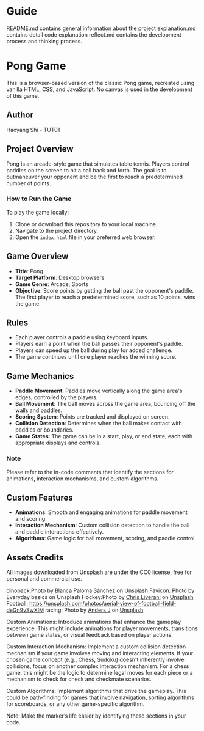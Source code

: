 # Guide

README.md contains general information about the project
explanation.md contains detail code explanation
reflect.md contains the development process and thinking process.

# Pong Game

This is a browser-based version of the classic Pong game, recreated using vanilla HTML, CSS, and JavaScript. No canvas is used in the development of this game.

## Author

Haoyang Shi - TUT01

## Project Overview

Pong is an arcade-style game that simulates table tennis. Players control paddles on the screen to hit a ball back and forth. The goal is to outmaneuver your opponent and be the first to reach a predetermined number of points.

### How to Run the Game

To play the game locally:

1. Clone or download this repository to your local machine.
2. Navigate to the project directory.
3. Open the `index.html` file in your preferred web browser.

## Game Overview

- **Title**: Pong
- **Target Platform**: Desktop browsers
- **Game Genre**: Arcade, Sports
- **Objective**: Score points by getting the ball past the opponent's paddle. The first player to reach a predetermined score, such as 10 points, wins the game.

## Rules

- Each player controls a paddle using keyboard inputs.
- Players earn a point when the ball passes their opponent's paddle.
- Players can speed up the ball during play for added challenge.
- The game continues until one player reaches the winning score.

## Game Mechanics

- **Paddle Movement**: Paddles move vertically along the game area's edges, controlled by the players.
- **Ball Movement**: The ball moves across the game area, bouncing off the walls and paddles.
- **Scoring System**: Points are tracked and displayed on screen.
- **Collision Detection**: Determines when the ball makes contact with paddles or boundaries.
- **Game States**: The game can be in a start, play, or end state, each with appropriate displays and controls.

### Note

Please refer to the in-code comments that identify the sections for animations, interaction mechanisms, and custom algorithms.

## Custom Features

- **Animations**: Smooth and engaging animations for paddle movement and scoring.
- **Interaction Mechanism**: Custom collision detection to handle the ball and paddle interactions effectively.
- **Algorithms**: Game logic for ball movement, scoring, and paddle control.


## Assets Credits

All images downloaded from Unsplash are under the CC0 license, free for personal and commercial use.

dinoback:Photo by Blanca Paloma Sánchez on Unsplash
Favicon: Photo by Everyday basics on Unsplash
Hockey:Photo by <a href="https://unsplash.com/@chrisliverani?utm_content=creditCopyText&utm_medium=referral&utm_source=unsplash">Chris Liverani</a> on <a href="https://unsplash.com/photos/red-and-white-hockey-goal-5oZ9uVx7buc?utm_content=creditCopyText&utm_medium=referral&utm_source=unsplash">Unsplash</a>
Football: https://unsplash.com/photos/aerial-view-of-football-field-deGn9vSwXIM
racing: Photo by <a href="https://unsplash.com/@aj5tdt?utm_content=creditCopyText&utm_medium=referral&utm_source=unsplash">Anders J</a> on <a href="https://unsplash.com/photos/red-and-white-wooden-wall-MekXOhHQVY4?utm_content=creditCopyText&utm_medium=referral&utm_source=unsplash">Unsplash</a>












Custom Animations:
Introduce animations that enhance the gameplay experience. This might include animations for player movements, transitions between game states, or visual feedback based on player actions.

Custom Interaction Mechanism:
Implement a custom collision detection mechanism if your game involves moving and interacting elements. If your chosen game concept (e.g., Chess, Sudoku) doesn't inherently involve collisions, focus on another complex interaction mechanism. For a chess game, this might be the logic to determine legal moves for each piece or a mechanism to check for check and checkmate scenarios.

Custom Algorithms:
Implement algorithms that drive the gameplay. This could be path-finding for games that involve navigation, sorting algorithms for scoreboards, or any other game-specific algorithm.

Note: Make the marker’s life easier by identifying these sections in your code.

